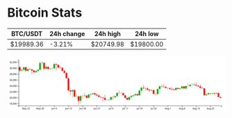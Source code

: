 # Bitcoin Stats

BTC/USDT|24h change|24h high|24h low|
|---|---|---|---|
|$19989.36|-3.21%|$20749.98|$19800.00|

<img src="./chart.svg">
